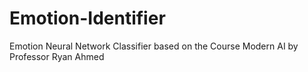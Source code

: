 # Emotion-Identifier
Emotion Neural Network Classifier based on the Course Modern AI by Professor Ryan Ahmed
